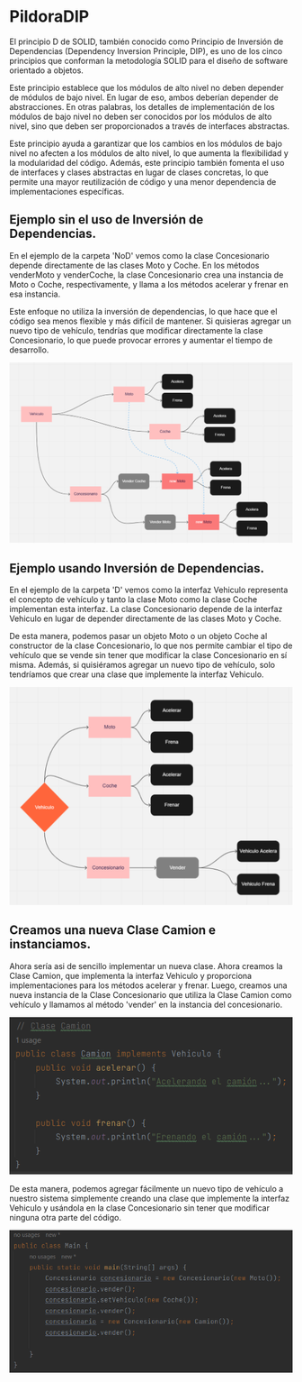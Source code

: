 # PildoraDIP

El principio D de SOLID, también conocido como Principio de Inversión de Dependencias (Dependency Inversion Principle, DIP), es uno de los cinco principios que conforman la metodología SOLID para el diseño de software orientado a objetos.

Este principio establece que los módulos de alto nivel no deben depender de módulos de bajo nivel. En lugar de eso, ambos deberían depender de abstracciones. En otras palabras, los detalles de implementación de los módulos de bajo nivel no deben ser conocidos por los módulos de alto nivel, sino que deben ser proporcionados a través de interfaces abstractas.

Este principio ayuda a garantizar que los cambios en los módulos de bajo nivel no afecten a los módulos de alto nivel, lo que aumenta la flexibilidad y la modularidad del código. Además, este principio también fomenta el uso de interfaces y clases abstractas en lugar de clases concretas, lo que permite una mayor reutilización de código y una menor dependencia de implementaciones específicas.

## Ejemplo sin el uso de Inversión de Dependencias.
En el ejemplo de la carpeta 'NoD' vemos como la clase Concesionario depende directamente de las clases Moto y Coche. En los métodos venderMoto y venderCoche, la clase Concesionario crea una instancia de Moto o Coche, respectivamente, y llama a los métodos acelerar y frenar en esa instancia.

Este enfoque no utiliza la inversión de dependencias, lo que hace que el código sea menos flexible y más difícil de mantener. Si quisieras agregar un nuevo tipo de vehículo, tendrías que modificar directamente la clase Concesionario, lo que puede provocar errores y aumentar el tiempo de desarrollo.

![img.png](img.png)

## Ejemplo usando Inversión de Dependencias.

En el ejemplo de la carpeta 'D' vemos como la interfaz Vehiculo representa el concepto de vehículo y tanto la clase Moto como la clase Coche implementan esta interfaz. La clase Concesionario depende de la interfaz Vehiculo en lugar de depender directamente de las clases Moto y Coche.

De esta manera, podemos pasar un objeto Moto o un objeto Coche al constructor de la clase Concesionario, lo que nos permite cambiar el tipo de vehículo que se vende sin tener que modificar la clase Concesionario en sí misma. Además, si quisiéramos agregar un nuevo tipo de vehículo, solo tendríamos que crear una clase que implemente la interfaz Vehiculo.

![img_1.png](img_1.png)
## Creamos una nueva Clase Camion e instanciamos.
Ahora sería asi de sencillo implementar un nueva clase.
Ahora creamos la Clase Camion, que implementa la interfaz Vehiculo y proporciona implementaciones para los métodos acelerar y frenar. Luego, creamos una nueva instancia de la Clase Concesionario que utiliza la Clase Camion como vehículo y llamamos al método 'vender' en la instancia del concesionario.



![img_5.png](img_5.png)

De esta manera, podemos agregar fácilmente un nuevo tipo de vehículo a nuestro sistema simplemente creando una clase que implemente la interfaz Vehiculo y usándola en la clase Concesionario sin tener que modificar ninguna otra parte del código.

![img_6.png](img_6.png)
